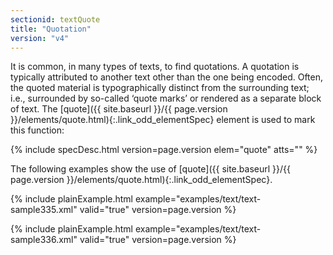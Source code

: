 ```yaml
---
sectionid: textQuote
title: "Quotation"
version: "v4"
---
```




It is common, in many types of texts, to find quotations. A quotation is typically
attributed
to another text other than the one being encoded. Often, the quoted material is
typographically distinct from the surrounding text; i.e., surrounded by so-called
‘quote marks’ or rendered as a separate block of text. The [quote]({{ site.baseurl }}/{{ page.version }}/elements/quote.html){:.link_odd_elementSpec} element is used to mark this function:



{% include specDesc.html version=page.version elem="quote" atts="" %}



The following examples show the use of [quote]({{ site.baseurl }}/{{ page.version }}/elements/quote.html){:.link_odd_elementSpec}.

{% include plainExample.html example="examples/text/text-sample335.xml" valid="true" version=page.version %}


{% include plainExample.html example="examples/text/text-sample336.xml" valid="true" version=page.version %}

